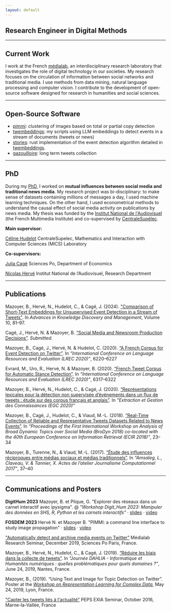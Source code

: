```yaml
---
layout: default
---
```


## Research Engineer in Digital Methods

***

## Current Work
I work at the French [médialab](https://medialab.sciencespo.fr/), an interdisciplinary research laboratory that investigates the role of
digital technology in our societies. My research focuses on the circulation of information between social networks and traditional media. I use methods from data mining, natural language processing and computer vision. I contribute to the development of open-source software designed for research in humanities and social sciences.
***

## Open-Source Software
- [pimmi](https://github.com/nrv/pimmi): clustering of images based on total or partial copy detection
- [twembeddings](https://github.com/ina-foss/twembeddings): my scripts using LLM embeddings to detect events in a stream of documents (tweets or news)
- [stories](https://github.com/medialab/stories): rust implementation of the event detection algorithm detailed in [twembeddings](https://github.com/ina-foss/twembeddings).
- [gazouilloire](https://github.com/medialab/gazouilloire): long term tweets collection
***

## PhD

During my [PhD](http://www.theses.fr/2020UPASC009), I worked on **mutual influences between social media and traditional news media**. My research project was
bi-disciplinary: to make sense of datasets containing millions of messages a day, I used machine learning techniques.
On the other hand, I used econometrical methods to understand the causal effect of social media activity on publications
by news media. My thesis was funded by the [Institut National de l'Audiovisuel](https://www.ina.fr) (the French Multimedia Institute)
and co-supervised by [CentraleSupélec](http://www.centralesupelec.fr/).

**Main supervisor:**

[Céline Hudelot](http://perso.ecp.fr/~hudelotc/) CentraleSupelec, Mathematics and Interaction with Computer Sciences (MICS) Laboratory

**Co-supervisors:**

[Julia Cagé](https://juliacage.com/) Sciences Po, Department of Economics

[Nicolas Hervé](http://www.herve.name/pmwiki.php/Main/HomePage) Institut National de l’Audiovisuel, Research Department

***

## Publications
Mazoyer, B., Hervé, N., Hudelot, C., & Cagé, J. (2024). ["Comparison of Short-Text Embeddings for Unsupervised Event Detection in a Stream of Tweets"](). In *Advances in Knowledge Discovery and Management*, Volume 10, 81–97.

Cagé, J., Hervé, N. & Mazoyer, B. [“Social Media and Newsroom Production
Decisions”](https://papers.ssrn.com/sol3/papers.cfm?abstract_id=3663899).
*Submitted.*

Mazoyer, B., Cagé, J., Hervé, N. & Hudelot, C. (2020). [“A French Corpus for Event Detection on
Twitter”](http://www.lrec-conf.org/proceedings/lrec2020/pdf/2020.lrec-1.763.pdf).
In *“International Conference on Language Resources and Evaluation (LREC 2020)”*,  6220–6227

Evrard, M., Uro, R., Hervé, N. & Mazoyer, B. (2020). [“French Tweet Corpus for Automatic Stance
Detection”](http://www.lrec-conf.org/proceedings/lrec2020/pdf/2020.lrec-1.775.pdf).
In *“International Conference on Language Resources and Evaluation (LREC 2020)”*, 6317–6322

Mazoyer, B., Hervé, N., Hudelot, C., & Cagé, J. (2020). [“Représentations lexicales pour
la détection non supervisée d’événements dans un flux de tweets : étude sur des corpus
français et anglais”](https://arxiv.org/abs/2001.04139). In *“Extraction et Gestion des Connaissances (EGC 2020)”*

Mazoyer, B., Cagé, J., Hudelot, C., & Viaud, M.-L. (2018). [“Real-Time Collection of Reliable
and Representative Tweets Datasets Related to News Events”](http://ceur-ws.org/Vol-2078/paper2.pdf).
In *“Proceedings of the First International Workshop on Analysis of Broad Dynamic Topics over Social
Media (BroDyn 2018) co-located with the 40th European Conference on Information Retrieval (ECIR 2018)”*,
23–34

Mazoyer, B., Turenne, N., & Viaud, M.-L. (2017). [“Étude des influences réciproques entre médias
sociaux et médias traditionnels”](https://hal.archives-ouvertes.fr/hal-01691967/document).
In *“Amsaleg, L., Claveau, V. & Tannier, X. Actes de l’atelier Journalisme Computationnel 2017”*, 37–40

***

## Communications and Posters
**DigitHum 2023** Mazoyer, B. et Plique, G. "Explorer des réseaux dans un carnet interactif avec ipysigma". @ *"Workshop Digit_Hum 2023: Manipuler des données en SHS, R, Python et les carnets interactifs"* · [slides](https://medialab.github.io/ipysigma/presentations/digithum-2023) · [video](https://explore.psl.eu/fr/le-magazine/videos/explorer-des-reseaux-dans-un-carnet-interactif-avec-ipysigma)

**FOSDEM 2023** Hervé N. et Mazoyer B. "PIMMI: a command line interface to study image propagation" · [slides](https://archive.fosdem.org/2023/schedule/event/openresearch_pimmi/attachments/slides/5581/export/events/attachments/openresearch_pimmi/slides/5581/PIMMI_slides_FOSDEM2023.pdf) · [video](https://archive.fosdem.org/2023/schedule/event/openresearch_pimmi/)

["Automatically detect and archive media events on Twitter"](https://medialab.sciencespo.fr/en/news/detecter-et-archiver-automatiquement-les-evenements-mediatiques-sur-twitter/)
Médialab Research Seminar, December 2019, Sciences Po Paris, France.

Mazoyer, B., Hervé, N., Hudelot, C., & Cagé, J. (2019). [“Réduire les biais dans la collecte de
tweets”](http://dahlia.egc.asso.fr/journeeDAHLIA28062019/7%20Mazoyer_et_al.pdf). In *"Journée DAHLIA -
Informatique et Humanités numériques : quelles problématiques pour quels domaines ?"*, June 24, 2019,
Nantes, France.

Mazoyer, B., (2019). “Using Text and Image for Topic Detection on Twitter”. Poster at the
*[Workshop on Representation Learning for Complex Data](http://mediamining.univ-lyon2.fr/workshop2019/)*,
May 24, 2019, Lyon, France.

["Capter les tweets liés à l'actualité"](http://ligm.u-pem.fr/index.php?eID=tx_nawsecuredl&u=0&file=fileadmin/fichiers/PEPSEXIA/ArticlesPdf/Beatrice_.pdf&t=1590653161&hash=8ce285a1fda0b7dd562ad9853473242bc6aa268b)
PEPS EXIA Seminar, October 2016, Marne-la-Vallée, France